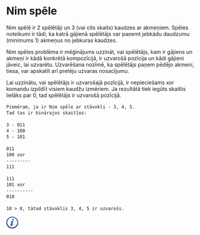 # Nim spēle

Nim spēlē ir 2 spēlētāji un 3 (vai cits skaits) kaudzes ar akmeņiem. Spēles noteikumi ir tādi, ka katrā gājienā spēlētājs var paņemt jebkādu daudzumu (minimums 1) akmeņus no jebkuras kaudzes.

Nim spēles problēma ir mēģinājums uzzināt, vai spēlētājs, kam ir gājiens un akmeņi ir kādā konkrētā kompozīcijā, ir uzvarošā pozīcija un kādi gājieni jāveic, lai uzvarētu. Uzvarēšana nozīmē, ka spēlētājs paņem pēdējo akmeni, tiesa, var apskatīt arī pretēju uzvaras nosacījumu.

Lai uzzinātu, vai spēlētājs ir uzvarošajā pozīcijā, ir nepieciešams xor komandu izpildīt visiem kaudžu izmēriem. Ja rezultātā tiek iegūts skaitlis lielāks par 0, tad spēlētājs ir uzvarošā pozīcijā.

```
Piemēram, ja ir Nim spēle ar stāvokli - 3, 4, 5.
Tad tas ir binārajos skaitļos:

3 - 011
4 - 100
5 - 101

011
100 xor
---------
111

111
101 xor
----------
010

10 > 0, tātad stāvoklis 3, 4, 5 ir uzvarošs.
```

<a href="http://en.wikipedia.org/wiki/Nim" target="_blank">![Vairāk informācija](/media/theory/information.png)</a>